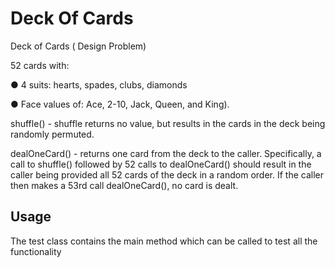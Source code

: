# Deck Of Cards

Deck of Cards ( Design Problem)

52 cards with:

● 4 suits: hearts​, spades​, clubs​, diamonds

● Face values of: Ace​, 2-10​, Jack​, Queen​, and King​).



shuffle()​ - shuffle returns no value, but results in the cards in the deck being randomly
permuted.

dealOneCard()​ - returns one card from the deck to the caller. Specifically, a call to
shuffle() followed by 52 calls to dealOneCard() should result in the caller being provided
all 52 cards of the deck in a random order. If the caller then makes a 53rd call
dealOneCard(), no card is dealt.

## Usage
The test class contains the main method which can be called to test all the functionality

